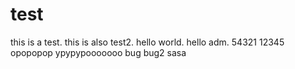 # test
this is a test.
this is also test2.
hello world.
hello adm.
54321
12345
opopopop
ypypypooooooo
bug
bug2 sasa